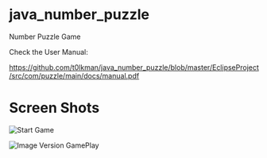 java_number_puzzle
==================

Number Puzzle Game


Check the User Manual:


https://github.com/t0lkman/java_number_puzzle/blob/master/EclipseProject/src/com/puzzle/main/docs/manual.pdf

Screen Shots
==================

![Start Game](https://github.com/t0lkman/java_number_puzzle/master/screenshots/first_screen.jpg)

![Image Version GamePlay](https://github.com/t0lkman/java_number_puzzle/master/screenshots/first_screen.jpg)
